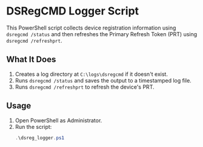 # DSRegCMD Logger Script

This PowerShell script collects device registration information using `dsregcmd /status` and then refreshes the Primary Refresh Token (PRT) using `dsregcmd /refreshprt`.

## What It Does

1. Creates a log directory at `C:\logs\dsregcmd` if it doesn't exist.
2. Runs `dsregcmd /status` and saves the output to a timestamped log file.
3. Runs `dsregcmd /refreshprt` to refresh the device's PRT.

## Usage

1. Open PowerShell as Administrator.
2. Run the script:
   ```powershell
   .\dsreg_logger.ps1


